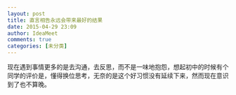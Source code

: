 ```yaml
---
layout: post
title: 直言相告永远会带来最好的结果
date: 2015-04-29 23:09
author: IdeaMeet
comments: true
categories: [未分类]
---
```

现在遇到事情更多的是去沟通，去反思，而不是一味地抱怨，想起初中的时候有个同学的评价是，懂得换位思考，无奈的是这个好习惯没有延续下来，然而现在意识到了也不算晚。
